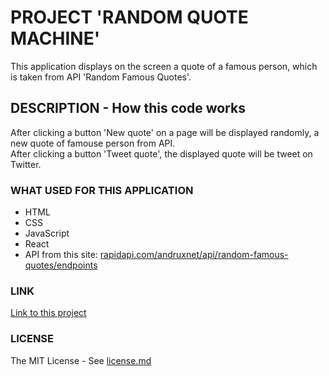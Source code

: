 # PROJECT 'RANDOM QUOTE MACHINE'

This application displays on the screen a quote of a famous person, which is taken from API 'Random Famous Quotes'.

## DESCRIPTION - How this code works

After clicking a button 'New quote' on a page will be displayed randomly, a new quote of famouse person from API.<br>
After clicking a button 'Tweet quote', the displayed quote will be tweet on Twitter.

### WHAT USED FOR THIS APPLICATION

- HTML<br/>
- CSS<br/>
- JavaScript<br/>
- React<br/>
- API from this site: [rapidapi.com/andruxnet/api/random-famous-quotes/endpoints](https://rapidapi.com/andruxnet/api/random-famous-quotes/endpoints)

### LINK

[Link to this project](https://hajczek.github.io/random-quote-machine/)

### LICENSE

The MIT License - See [license.md](https://github.com/hajczek/random-quote-machine/blob/master/license/License.md)